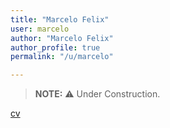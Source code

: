 ```yaml
---
title: "Marcelo Felix"
user: marcelo
author: "Marcelo Felix"
author_profile: true
permalink: "/u/marcelo"

---
```


> **NOTE:** :warning: Under Construction.


[cv](/u/marcelo/cv)
